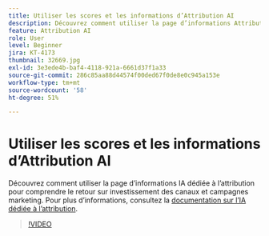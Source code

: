 ```yaml
---
title: Utiliser les scores et les informations d’Attribution AI
description: Découvrez comment utiliser la page d’informations Attribution AI pour comprendre le retour sur investissement des canaux et campagnes marketing.
feature: Attribution AI
role: User
level: Beginner
jira: KT-4173
thumbnail: 32669.jpg
exl-id: 3e3ede4b-baf4-4118-921a-6661d37f1a33
source-git-commit: 286c85aa88d44574f00ded67f0de8e0c945a153e
workflow-type: tm+mt
source-wordcount: '58'
ht-degree: 51%

---
```


# Utiliser les scores et les informations d’Attribution AI

Découvrez comment utiliser la page d’informations IA dédiée à l’attribution pour comprendre le retour sur investissement des canaux et campagnes marketing. Pour plus d’informations, consultez la [documentation sur l’IA dédiée à l’attribution](https://experienceleague.adobe.com/docs/experience-platform/intelligent-services/attribution-ai/overview.html?lang=fr).

>[!VIDEO](https://video.tv.adobe.com/v/345100?learn=on&enablevpops&captions=fre_fr)
